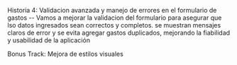 Historia 4: Validacion avanzada y manejo de errores en el formulario de gastos
-- Vamos a mejorar la validacion del formulario para asegurar que lso datos ingresados 
   sean correctos y completos. se muestran mensajes claros de error y se evita agregar
   gastos duplicados, mejorando la fiabilidad y usabilidad de la aplicación

   Bonus Track: Mejora de estilos visuales 